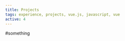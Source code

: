 ```yaml
---
title: Projects
tags: experience, projects, vue.js, javascript, vue
active: 4
---
```


#something